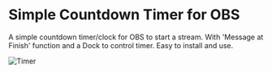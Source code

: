 # Simple Countdown Timer for OBS

A simple countdown timer/clock for OBS to start a stream.
With 'Message at Finish' function and a Dock to control timer.
Easy to install and use.

![Timer](https://user-images.githubusercontent.com/104570886/166085199-b9410241-b28c-4141-b7c4-eb3379d6b6f1.jpg)
